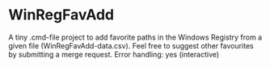 # WinRegFavAdd
A tiny .cmd-file project to add favorite paths in the Windows Registry from a given file (WinRegFavAdd-data.csv). Feel free to suggest other favourites by submitting a merge request. Error handling: yes (interactive) 
